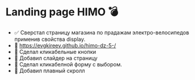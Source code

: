 # Landing page HIMO 💣
- ✅ Сверстал страницу магазина по прадажам электро-велосипедов применив свойства display.
- 🔗 https://evgkireev.github.io/himo-dz-5-/
- 📌 Сделал кликабельные кнопки
- 📌 Добавил слайдер на страницу
- 📌 Сделал кликабелной форму с выбором.
- 📌 Добавил плавный скролл


